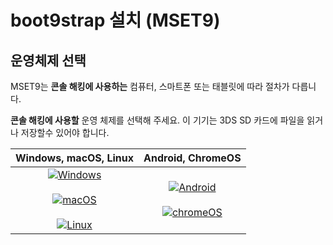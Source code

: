 # boot9strap 설치 (MSET9)

## 운영체제 선택

MSET9는 **콘솔 해킹에 사용하는** 컴퓨터, 스마트폰 또는 태블릿에 따라 절차가 다릅니다.

**콘솔 해킹에 사용할** 운영 체제를 선택해 주세요. 이 기기는 3DS SD 카드에 파일을 읽거나 저장할수 있어야 합니다.

|                                                                                                      Windows, macOS, Linux                                                                                                     |                                                                            Android, ChromeOS                                                                           |
| :----------------------------------------------------------------------------------------------------------------------------------------------------------------------------------------------------------------------------: | :--------------------------------------------------------------------------------------------------------------------------------------------------------------------: |
| [![Windows](/images/windows.png)](installing-boot9strap-\(mset9-cli\)) <br><br> [![macOS](/images/macos.png)](installing-boot9strap-\(mset9-cli\)) <br><br> [![Linux](/images/linux.png)](installing-boot9strap-\(mset9-cli\)) | [![Android](/images/android.png)](installing-boot9strap-\(mset9-play-store\)) <br><br> [![chromeOS](/images/chromeos.png)](installing-boot9strap-\(mset9-play-store\)) |
